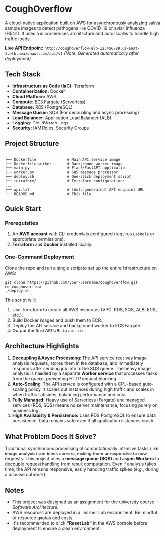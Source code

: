 # CoughOverflow 

A cloud-native application built on AWS for asynchronously analyzing saliva sample images to detect pathogens like COVID-19 or avian influenza (H5N1). It uses a microservices architecture and auto-scales to handle high traffic loads.

**Live API Endpoint:** `http://coughoverflow-alb-123456789.us-east-1.elb.amazonaws.com/api/v1` *(Note: Generated automatically after deployment)*

## Tech Stack

- **Infrastructure as Code (IaC):** Terraform
- **Containerization:** Docker
- **Cloud Platform:** AWS
- **Compute:** ECS Fargate (Serverless)
- **Database:** RDS (PostgreSQL)
- **Message Queue:** SQS (For decoupling and async processing)
- **Load Balancer:** Application Load Balancer (ALB)
- **Logging:** CloudWatch Logs
- **Security:** IAM Roles, Security Groups

## Project Structure

```
.
├── Dockerfile              # Main API service image
├── Dockerfile.worker       # Background worker image
├── main.py                 # Flask/FastAPI application
├── worker.py               # SQS message processor
├── deploy.sh               # One-click deployment script
├── terraform/              # Terraform configurations
...
├── api.txt                 # (Auto-generated) API endpoint URL
└── README.md               # This file
```



## Quick Start

### Prerequisites

1. An **AWS account** with CLI credentials configured (requires `LabRole` or appropriate permissions).
2. **Terraform** and **Docker** installed locally.

### One-Command Deployment

Clone the repo and run a single script to set up the entire infrastructure on AWS:



```
git clone https://github.com/your-username/coughoverflow.git
cd coughoverflow
./deploy.sh
```



This script will:

1. Use Terraform to create all AWS resources (VPC, RDS, SQS, ALB, ECS, etc.).
2. Build Docker images and push them to ECR.
3. Deploy the API service and background worker to ECS Fargate.
4. Output the final API URL to `api.txt`.



## Architecture Highlights

1. **Decoupling & Async Processing:** The API service receives image analysis requests, stores them in the database, and immediately responds after sending job info to the SQS queue. The heavy image analysis is handled by a separate **Worker service** that processes tasks from the queue, preventing HTTP request blocking.
2. **Auto-Scaling:** The API service is configured with a CPU-based auto-scaling policy. It scales out instances during high traffic and scales in when traffic subsides, balancing performance and cost.
3. **Fully Managed:** Heavy use of Serverless (Fargate) and managed services (RDS, SQS) means no server maintenance, focusing purely on business logic.
4. **High Availability & Persistence:** Uses RDS PostgreSQL to ensure data persistence. Data remains safe even if all application instances crash.

## What Problem Does It Solve?

Traditional synchronous processing of computationally intensive tasks (like image analysis) can block servers, making them unresponsive to new requests. This project uses a **message queue (SQS)** and **async Workers** to decouple request handling from result computation. Even if analysis takes time, the API remains responsive, easily handling traffic spikes (e.g., during a disease outbreak).

## Notes

- This project was designed as an assignment for the university course *Software Architecture*.
- AWS resources are deployed in a Learner Lab environment. Be mindful of resource quotas and costs.
- It's recommended to click **"Reset Lab"** in the AWS console before deployment to ensure a clean environment.
